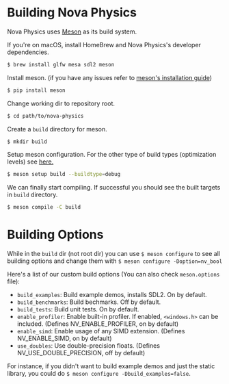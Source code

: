# Building Nova Physics
Nova Physics uses [Meson](https://mesonbuild.com/) as its build system.

If you're on macOS, install HomeBrew and Nova Physics's developer dependencies.
```sh
$ brew install glfw mesa sdl2 meson
```

Install meson. (if you have any issues refer to [meson's installation guide](https://mesonbuild.com/Getting-meson.html))
```sh
$ pip install meson
```

Change working dir to repository root.
```sh
$ cd path/to/nova-physics
```

Create a `build` directory for meson.
```sh
$ mkdir build
```

Setup meson configuration. For the other type of build types (optimization levels) see [here.](https://mesonbuild.com/Builtin-options.html#details-for-buildtype)
```sh
$ meson setup build --buildtype=debug
```

We can finally start compiling. If successful you should see the built targets in `build` directory.
```sh
$ meson compile -C build
```

# Building Options
While in the `build` dir (not root dir) you can use `$ meson configure` to see all building options and change them with `$ meson configure -Doption=nv_bool`

Here's a list of our custom build options (You can also check `meson.options` file):
- `build_examples`: Build example demos, installs SDL2. On by default.
- `build_benchmarks`: Build bechmarks. Off by default.
- `build_tests`: Build unit tests. On by default.
- `enable_profiler`: Enable built-in profiler. If enabled, `<windows.h>` can be included. (Defines NV_ENABLE_PROFILER, on by default)
- `enable_simd`: Enable usage of any SIMD extension. (Defines NV_ENABLE_SIMD, on by default)
- `use_doubles`: Use double-precision floats. (Defines NV_USE_DOUBLE_PRECISION, off by default)

For instance, if you didn't want to build example demos and just the static library, you could do `$ meson configure -Dbuild_examples=false`.

